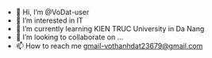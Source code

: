 - 👋 Hi, I’m @VoDat-user
- 👀 I’m interested in  IT
- 🌱 I’m currently learning KIEN TRUC University in Da Nang
- 💞️ I’m looking to collaborate on ...
- 📫 How to reach me  gmail-vothanhdat23679@gmail.com

<!---
VoDat-user/VoDat-user is a ✨ special ✨ repository because its `README.md` (this file) appears on your GitHub profile.
You can click the Preview link to take a look at your changes.
--->
